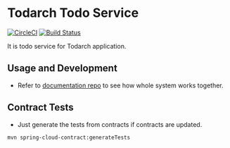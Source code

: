 # Todarch Todo Service

[![CircleCI](https://circleci.com/gh/todarch/todarch-td/tree/master.svg?style=svg)](https://circleci.com/gh/todarch/todarch-td/tree/master) [![Build Status](https://www.travis-ci.com/todarch/todarch-td.svg?branch=master)](https://www.travis-ci.com/todarch/todarch-td)

It is todo service for Todarch application.

## Usage and Development

- Refer to [documentation repo](https://github.com/todarch/todarch-docs) to see how whole system works together.

## Contract Tests

- Just generate the tests from contracts if contracts are updated.

```shell
mvn spring-cloud-contract:generateTests
```


